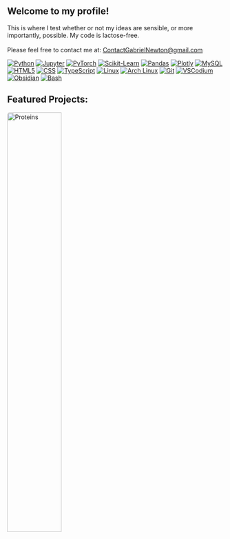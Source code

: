 ## Welcome to my profile!

This is where I test whether or not my ideas are sensible, or more importantly, possible. My code is lactose-free.<br><br>
Please feel free to contact me at: <a href="mailto:ContactGabrielNewton@gmail.com">ContactGabrielNewton@gmail.com</a><br>

<p>
    <a href="https://docs.python.org/3/"><img src="https://img.shields.io/badge/Python-FE8D00?style=for-the-badge&logo=python&logoColor=white" alt="Python"/></a>
    <a href="https://jupyter.org/documentation"><img src="https://img.shields.io/badge/Jupyter-FE8D00?style=for-the-badge&logo=jupyter&logoColor=white" alt="Jupyter"/></a>
    <a href="https://pytorch.org/docs/stable/index.html"><img src="https://img.shields.io/badge/PyTorch-FE8D00?style=for-the-badge&logo=pytorch&logoColor=white" alt="PyTorch"/></a>
    <a href="https://scikit-learn.org/stable/user_guide.html"><img src="https://img.shields.io/badge/scikit--learn-FE8D00?style=for-the-badge&logo=scikitlearn&logoColor=white" alt="Scikit-Learn"/></a>
    <a href="https://pandas.pydata.org/docs/"><img src="https://img.shields.io/badge/pandas-FE8D00?style=for-the-badge&logo=pandas&logoColor=white" alt="Pandas"/></a>
    <a href="https://plotly.com/python/"><img src="https://img.shields.io/badge/Plotly-FE8D00?style=for-the-badge&logo=plotly&logoColor=white" alt="Plotly"/></a>
    <a href="https://dev.mysql.com/doc/"><img src="https://img.shields.io/badge/MySQL-FE8D00?style=for-the-badge&logo=mysql&logoColor=white" alt="MySQL"/></a>
    <a href="https://developer.mozilla.org/en-US/docs/Web/HTML"><img src="https://img.shields.io/badge/HTML5-FE8D00?style=for-the-badge&logo=html5&logoColor=white" alt="HTML5"/></a>
    <a href="https://developer.mozilla.org/en-US/docs/Web/CSS"><img src="https://img.shields.io/badge/CSS-FE8D00?style=for-the-badge" alt="CSS"/></a>
    <a href="https://www.typescriptlang.org/docs/"><img src="https://img.shields.io/badge/TypeScript-FE8D00?style=for-the-badge&logo=typescript&logoColor=white" alt="TypeScript"/></a>
    <a href="https://wiki.archlinux.org/"><img src="https://img.shields.io/badge/Linux-FE8D00?style=for-the-badge&logo=linux&logoColor=white" alt="Linux"/></a>
    <a href="https://wiki.archlinux.org/"><img src="https://img.shields.io/badge/Arch_Linux-FE8D00?style=for-the-badge&logo=archlinux&logoColor=white" alt="Arch Linux"/></a>
    <a href="https://git-scm.com/doc"><img src="https://img.shields.io/badge/git-FE8D00?style=for-the-badge&logo=git&logoColor=white" alt="Git"/></a>
    <a href="https://vscodium.com/"><img src="https://img.shields.io/badge/VSCodium-FE8D00?style=for-the-badge&logo=vscodium&logoColor=white" alt="VSCodium"/></a>
    <a href="https://help.obsidian.md/"><img src="https://img.shields.io/badge/Obsidian-FE8D00?style=for-the-badge&logo=obsidian&logoColor=white" alt="Obsidian"/></a>
    <a href="https://www.gnu.org/software/bash/manual/"><img src="https://img.shields.io/badge/Bash-FE8D00?style=for-the-badge&logo=gnubash&logoColor=white" alt="Bash"/></a>
</p>

## Featured Projects:
<a href="https://github.com/gabriel-newton/proteins"><img src="https://github.com/user-attachments/assets/f42d615f-b287-48e9-8485-8ea8aa81553a" alt="Proteins" width="50%" style="border-radius:5px;"/></a>
